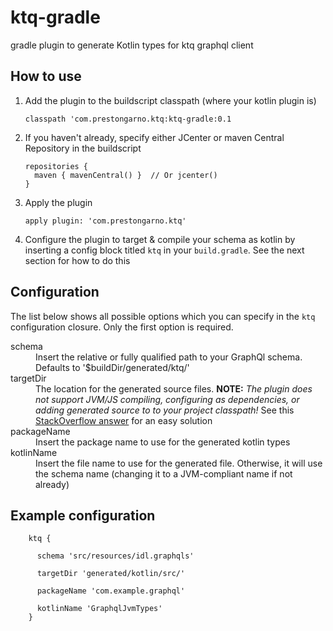 # ktq-gradle
gradle plugin to generate Kotlin types for ktq graphql client

## How to use

1. Add the plugin to the buildscript classpath (where your kotlin plugin is)

    `classpath 'com.prestongarno.ktq:ktq-gradle:0.1`
2. If you haven't already, specify either JCenter or maven Central Repository in the buildscript

       repositories {
         maven { mavenCentral() }  // Or jcenter()
       }

3. Apply the plugin

    `apply plugin: 'com.prestongarno.ktq'`

4. Configure the plugin to target & compile your schema as kotlin by inserting a config block titled `ktq` in your `build.gradle`.
See the next section for how to do this


## Configuration

The list below shows all possible options which you can specify in the `ktq` configuration closure. Only the first option is required.

<dl>
  <dt>schema</dt>
  <dd>Insert the relative or fully qualified path to your GraphQl schema. Defaults to '$buildDir/generated/ktq/'</dd>

  <dt>targetDir</dt>
  <dd>The location for the generated source files. <b>NOTE:</b> <i>The plugin does not support JVM/JS compiling, configuring as dependencies, or adding generated source to to your project classpath!</i> See this <a href="https://stackoverflow.com/questions/20700053/how-to-add-local-jar-file-dependency-to-build-gradle-file">StackOverflow answer</a> for an easy solution</dd>

  <dt>packageName</dt>
  <dd>Insert the package name to use for the generated kotlin types</dd>
  
  <dt>kotlinName</dt>
  <dd>Insert the file name to use for the generated file. Otherwise, it will use the schema name (changing it to a JVM-compliant name if not already)</dd>
</dl>

## Example configuration

        ktq {
        
          schema 'src/resources/idl.graphqls'
          
          targetDir 'generated/kotlin/src/'
          
          packageName 'com.example.graphql'
          
          kotlinName 'GraphqlJvmTypes'
        }
